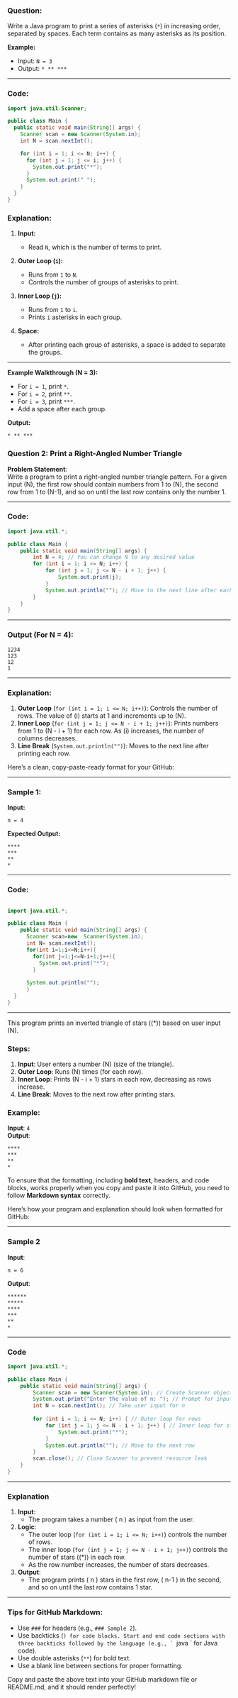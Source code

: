 
### Question:
Write a Java program to print a series of asterisks (`*`) in increasing order, separated by spaces. Each term contains as many asterisks as its position.  

**Example:**
- Input: `N = 3`  
- Output: `* ** ***`

---

### Code:
```java
import java.util.Scanner;

public class Main {
  public static void main(String[] args) {
    Scanner scan = new Scanner(System.in);
    int N = scan.nextInt();

    for (int i = 1; i <= N; i++) {
      for (int j = 1; j <= i; j++) {
        System.out.print("*");
      }
      System.out.print(" ");
    }
  }
}
```
### Explanation:

1. **Input:**  
   - Read `N`, which is the number of terms to print.

2. **Outer Loop (`i`):**  
   - Runs from `1` to `N`.  
   - Controls the number of groups of asterisks to print.

3. **Inner Loop (`j`):**  
   - Runs from `1` to `i`.  
   - Prints `i` asterisks in each group.

4. **Space:**  
   - After printing each group of asterisks, a space is added to separate the groups.

---

**Example Walkthrough (N = 3):**  
- For `i = 1`, print `*`.  
- For `i = 2`, print `**`.  
- For `i = 3`, print `***`.  
- Add a space after each group.  

**Output:**  
```
* ** ***
```


### Question 2: Print a Right-Angled Number Triangle

**Problem Statement**:  
Write a program to print a right-angled number triangle pattern. For a given input \(N\), the first row should contain numbers from 1 to \(N\), the second row from 1 to \(N-1\), and so on until the last row contains only the number 1.

---

### Code:
```java
import java.util.*;

public class Main {
    public static void main(String[] args) {
        int N = 4; // You can change N to any desired value
        for (int i = 1; i <= N; i++) {
            for (int j = 1; j <= N - i + 1; j++) {
                System.out.print(j);
            }
            System.out.println(""); // Move to the next line after each row
        }
    }
}
```

---

### Output (For N = 4):
```
1234
123
12
1
```

---

### Explanation:
1. **Outer Loop** (`for (int i = 1; i <= N; i++)`): Controls the number of rows. The value of \(i\) starts at 1 and increments up to \(N\).
2. **Inner Loop** (`for (int j = 1; j <= N - i + 1; j++)`): Prints numbers from 1 to \(N - i + 1\) for each row. As \(i\) increases, the number of columns decreases.
3. **Line Break** (`System.out.println("")`): Moves to the next line after printing each row.

Here’s a clean, copy-paste-ready format for your GitHub:

---

### Sample 1:

**Input:**
```plaintext
n = 4
```

**Expected Output:**
```plaintext
****
***
**
*
```

---

### Code:
```java

import java.util.*;

public class Main {
    public static void main(String[] args) {
      Scanner scan=new  Scanner(System.in);
      int N= scan.nextInt();
      for(int i=1;i<=N;i++){
        for(int j=1;j<=N-i+1;j++){
          System.out.print("*");
        }
      
      System.out.println("");
      }
  }
}
```

---

This program prints an inverted triangle of stars (\(*\)) based on user input \(N\).

### Steps:
1. **Input**: User enters a number \(N\) (size of the triangle).
2. **Outer Loop**: Runs \(N\) times (for each row).
3. **Inner Loop**: Prints \(N - i + 1\) stars in each row, decreasing as rows increase.
4. **Line Break**: Moves to the next row after printing stars.

### Example:
**Input**: `4`  
**Output**:
```plaintext
****
***
**
*
``` 


To ensure that the formatting, including **bold text**, headers, and code blocks, works properly when you copy and paste it into GitHub, you need to follow **Markdown syntax** correctly.

Here’s how your program and explanation should look when formatted for GitHub:

---

### Sample 2

**Input**:
```
n = 6
```

**Output**:
```
******
*****
****
***
**
*
```

---

### Code
```java
import java.util.*;

public class Main {
    public static void main(String[] args) {
        Scanner scan = new Scanner(System.in); // Create Scanner object for user input
        System.out.print("Enter the value of n: "); // Prompt for input
        int N = scan.nextInt(); // Take user input for n
        
        for (int i = 1; i <= N; i++) { // Outer loop for rows
            for (int j = 1; j <= N - i + 1; j++) { // Inner loop for stars
                System.out.print("*");
            }
            System.out.println(""); // Move to the next row
        }
        scan.close(); // Close Scanner to prevent resource leak
    }
}
```

---

### Explanation

1. **Input**:  
   - The program takes a number \( n \) as input from the user.
2. **Logic**:  
   - The outer loop (`for (int i = 1; i <= N; i++)`) controls the number of rows.  
   - The inner loop (`for (int j = 1; j <= N - i + 1; j++)`) controls the number of stars (\(*\)) in each row.  
   - As the row number increases, the number of stars decreases.
3. **Output**:  
   - The program prints \( n \) stars in the first row, \( n-1 \) in the second, and so on until the last row contains 1 star.

---

### Tips for GitHub Markdown:

- Use `###` for headers (e.g., `### Sample 2`).
- Use backticks (```) for code blocks. Start and end code sections with three backticks followed by the language (e.g., ` ```java ` for Java code).
- Use double asterisks (`**`) for bold text.
- Use a blank line between sections for proper formatting.

Copy and paste the above text into your GitHub markdown file or README.md, and it should render perfectly!
